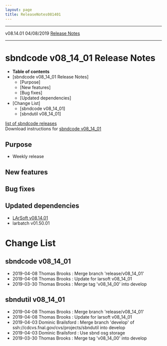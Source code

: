 ```yaml
---
layout: page
title: ReleaseNotes081401
---
```


  ----------- ------------ -- -- ------------------------------------------------------
  v08.14.01   04/08/2019         [Release Notes](ReleaseNotes081401.html)
  ----------- ------------ -- -- ------------------------------------------------------



sbndcode v08\_14\_01 Release Notes
======================================================================================

-   **Table of contents**
-   [sbndcode v08\_14\_01 Release
    Notes]
    -   [Purpose]
    -   [New features]
    -   [Bug fixes]
    -   [Updated dependencies]
-   [Change List]
    -   [sbndcode v08\_14\_01]
    -   [sbndutil v08\_14\_01]

[list of sbndcode
releases](List_of_SBND_code_releases.html)\
Download instructions for [sbndcode
v08\_14\_01](http://scisoft.fnal.gov/scisoft/bundles/sbnd/v08_14_01/sbndcode-v08_14_01.html)



Purpose
----------------------------------

-   Weekly release



New features
--------------------------------------------



Bug fixes
--------------------------------------



Updated dependencies
------------------------------------------------------------

-   [LArSoft
    v08.14.01](https://cdcvs.fnal.gov/redmine/projects/larsoft/wiki/ReleaseNotes081401)
-   larbatch v01.50.01



Change List
==========================================



sbndcode v08\_14\_01
----------------------------------------------------------

-   2019-04-08 Thomas Brooks : Merge branch \'release/v08\_14\_01\'
-   2019-04-08 Thomas Brooks : Update for larsoft v08\_14\_01
-   2019-03-30 Thomas Brooks : Merge tag \'v08\_14\_00\' into develop



sbndutil v08\_14\_01
----------------------------------------------------------

-   2019-04-08 Thomas Brooks : Merge branch \'release/v08\_14\_01\'
-   2019-04-08 Thomas Brooks : Update for larsoft v08\_14\_01
-   2019-04-03 Dominic Brailsford : Merge branch \'develop\' of
    ssh://cdcvs.fnal.gov/cvs/projects/sbndutil into develop
-   2019-04-03 Dominic Brailsford : Use sbnd osg storage
-   2019-03-30 Thomas Brooks : Merge tag \'v08\_14\_00\' into develop
